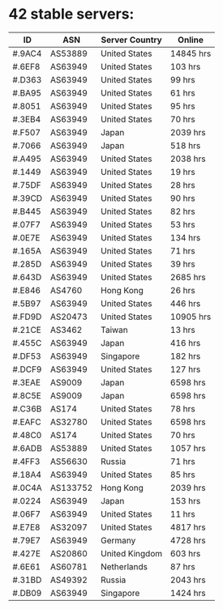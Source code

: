 # 42 stable servers:

| ID | ASN | Server Country | Online |
| ------ | ------ | ------ | ------ |
| #.9AC4 | AS53889 | United States | 14845 hrs |
| #.6EF8 | AS63949 | United States | 103 hrs |
| #.D363 | AS63949 | United States | 99 hrs |
| #.BA95 | AS63949 | United States | 61 hrs |
| #.8051 | AS63949 | United States | 95 hrs |
| #.3EB4 | AS63949 | United States | 70 hrs |
| #.F507 | AS63949 | Japan | 2039 hrs |
| #.7066 | AS63949 | Japan | 518 hrs |
| #.A495 | AS63949 | United States | 2038 hrs |
| #.1449 | AS63949 | United States | 19 hrs |
| #.75DF | AS63949 | United States | 28 hrs |
| #.39CD | AS63949 | United States | 90 hrs |
| #.B445 | AS63949 | United States | 82 hrs |
| #.07F7 | AS63949 | United States | 53 hrs |
| #.0E7E | AS63949 | United States | 134 hrs |
| #.165A | AS63949 | United States | 71 hrs |
| #.285D | AS63949 | United States | 39 hrs |
| #.643D | AS63949 | United States | 2685 hrs |
| #.E846 | AS4760 | Hong Kong | 26 hrs |
| #.5B97 | AS63949 | United States | 446 hrs |
| #.FD9D | AS20473 | United States | 10905 hrs |
| #.21CE | AS3462 | Taiwan | 13 hrs |
| #.455C | AS63949 | Japan | 416 hrs |
| #.DF53 | AS63949 | Singapore | 182 hrs |
| #.DCF9 | AS63949 | United States | 127 hrs |
| #.3EAE | AS9009 | Japan | 6598 hrs |
| #.8C5E | AS9009 | Japan | 6598 hrs |
| #.C36B | AS174 | United States | 78 hrs |
| #.EAFC | AS32780 | United States | 6598 hrs |
| #.48C0 | AS174 | United States | 70 hrs |
| #.6ADB | AS53889 | United States | 1057 hrs |
| #.4FF3 | AS56630 | Russia | 71 hrs |
| #.18A4 | AS63949 | United States | 85 hrs |
| #.0C4A | AS133752 | Hong Kong | 2039 hrs |
| #.0224 | AS63949 | Japan | 153 hrs |
| #.06F7 | AS63949 | United States | 11 hrs |
| #.E7E8 | AS32097 | United States | 4817 hrs |
| #.79E7 | AS63949 | Germany | 4728 hrs |
| #.427E | AS20860 | United Kingdom | 603 hrs |
| #.6E61 | AS60781 | Netherlands | 87 hrs |
| #.31BD | AS49392 | Russia | 2043 hrs |
| #.DB09 | AS63949 | Singapore | 1424 hrs |


